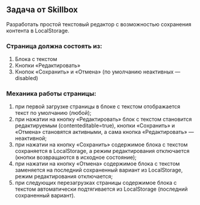 ## Задача от Skillbox

Разработать простой текстовый редактор с возможностью сохранения контента в LocalStorage.

### Страница должна состоять из:

1. Блока с текстом
2. Кнопки «Редактировать»
3. Кнопок «Сохранить» и «Отмена» (по умолчанию неактивных — disabled)

### Механика работы страницы:

1. при первой загрузке страницы в блоке с текстом отображается текст по умолчанию (любой);
2. при нажатии на кнопку «Редактировать» блок с текстом становится редактируемым (contenteditable=true), кнопки «Сохранить» и «Отмена» становятся активными, а сама кнопка «Редактировать» — неактивной;
3. при нажатии на кнопку «Сохранить» содержимое блока с текстом сохраняется в LocalStorage, а режим редактирования отключается (кнопки возвращаются в исходное состояние);
4. при нажатии на кнопку «Отмена» содержимое блока с текстом заменяется на последний сохраненный вариант из LocalStorage, режим редактирования отключается;
5. при следующих перезагрузках страницы содержимое блока с текстом автоматически подтягивается из LocalStorage (последний сохраненный вариант).
